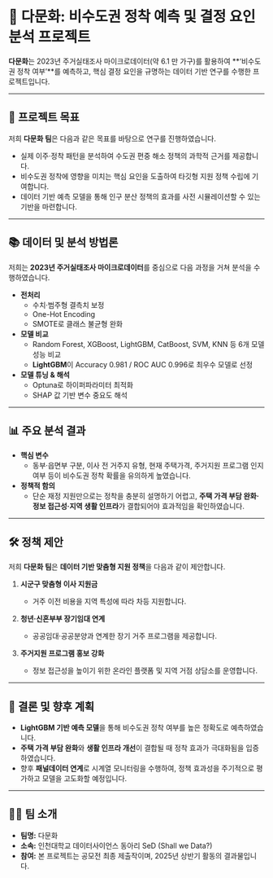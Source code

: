 # 🏡 다문화: 비수도권 정착 예측 및 결정 요인 분석 프로젝트

**다문화**는 2023년 주거실태조사 마이크로데이터(약 6.1 만 가구)를 활용하여 **‘비수도권 정착 여부’**를 예측하고, 핵심 결정 요인을 규명하는 데이터 기반 연구를 수행한 프로젝트입니다.

---

## 🎯 프로젝트 목표

저희 **다문화 팀**은 다음과 같은 목표를 바탕으로 연구를 진행하였습니다.

- 실제 이주·정착 패턴을 분석하여 수도권 편중 해소 정책의 과학적 근거를 제공합니다.  
- 비수도권 정착에 영향을 미치는 핵심 요인을 도출하여 타깃형 지원 정책 수립에 기여합니다.  
- 데이터 기반 예측 모델을 통해 인구 분산 정책의 효과를 사전 시뮬레이션할 수 있는 기반을 마련합니다.

---

## 📚 데이터 및 분석 방법론

저희는 **2023년 주거실태조사 마이크로데이터**를 중심으로 다음 과정을 거쳐 분석을 수행하였습니다.

- **전처리**  
  - 수치·범주형 결측치 보정  
  - One-Hot Encoding  
  - SMOTE로 클래스 불균형 완화
- **모델 비교**  
  - Random Forest, XGBoost, LightGBM, CatBoost, SVM, KNN 등 6개 모델 성능 비교  
  - **LightGBM**이 Accuracy 0.981 / ROC AUC 0.996로 최우수 모델로 선정
- **모델 튜닝 & 해석**  
  - Optuna로 하이퍼파라미터 최적화  
  - SHAP 값 기반 변수 중요도 해석

---

## 📊 주요 분석 결과

- **핵심 변수**  
  - 동부·읍면부 구분, 이사 전 거주지 유형, 현재 주택가격, 주거지원 프로그램 인지 여부 등이 비수도권 정착 확률을 유의하게 높였습니다.  
- **정책적 함의**  
  - 단순 재정 지원만으로는 정착을 충분히 설명하기 어렵고, **주택 가격 부담 완화·정보 접근성·지역 생활 인프라**가 결합되어야 효과적임을 확인하였습니다.

---

## 🛠️ 정책 제안

저희 **다문화 팀**은 **데이터 기반 맞춤형 지원 정책**을 다음과 같이 제안합니다.

1. **시군구 맞춤형 이사 지원금**  
   - 거주 이전 비용을 지역 특성에 따라 차등 지원합니다.  

2. **청년·신혼부부 장기임대 연계**  
   - 공공임대·공공분양과 연계한 장기 거주 프로그램을 제공합니다.  

3. **주거지원 프로그램 홍보 강화**  
   - 정보 접근성을 높이기 위한 온라인 플랫폼 및 지역 거점 상담소를 운영합니다.  

---

## 🚩 결론 및 향후 계획

- **LightGBM 기반 예측 모델**을 통해 비수도권 정착 여부를 높은 정확도로 예측하였습니다.  
- **주택 가격 부담 완화**와 **생활 인프라 개선**이 결합될 때 정착 효과가 극대화됨을 입증하였습니다.  
- 향후 **패널데이터 연계**로 시계열 모니터링을 수행하여, 정책 효과성을 주기적으로 평가하고 모델을 고도화할 예정입니다.

---

## 🧑‍💻 팀 소개

- **팀명:** 다문화  
- **소속:** 인천대학교 데이터사이언스 동아리 SeD (Shall we Data?)  
- **참여:** 본 프로젝트는 공모전 최종 제출작이며, 2025년 상반기 활동의 결과물입니다.
